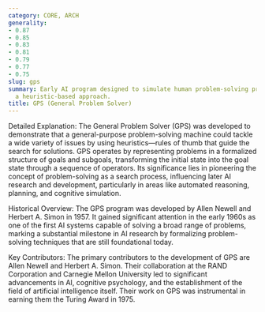 ```yaml
---
category: CORE, ARCH
generality:
- 0.87
- 0.85
- 0.83
- 0.81
- 0.79
- 0.77
- 0.75
slug: gps
summary: Early AI program designed to simulate human problem-solving processes through
  a heuristic-based approach.
title: GPS (General Problem Solver)
---
```


Detailed Explanation: The General Problem Solver (GPS) was developed to demonstrate that a general-purpose problem-solving machine could tackle a wide variety of issues by using heuristics—rules of thumb that guide the search for solutions. GPS operates by representing problems in a formalized structure of goals and subgoals, transforming the initial state into the goal state through a sequence of operators. Its significance lies in pioneering the concept of problem-solving as a search process, influencing later AI research and development, particularly in areas like automated reasoning, planning, and cognitive simulation.

Historical Overview: The GPS program was developed by Allen Newell and Herbert A. Simon in 1957. It gained significant attention in the early 1960s as one of the first AI systems capable of solving a broad range of problems, marking a substantial milestone in AI research by formalizing problem-solving techniques that are still foundational today.

Key Contributors: The primary contributors to the development of GPS are Allen Newell and Herbert A. Simon. Their collaboration at the RAND Corporation and Carnegie Mellon University led to significant advancements in AI, cognitive psychology, and the establishment of the field of artificial intelligence itself. Their work on GPS was instrumental in earning them the Turing Award in 1975.
